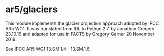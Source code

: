 # ar5/glaciers

This module implements the glacier projection approach adopted by IPCC AR5 WG1. It was translated from IDL to Python 2.7 by Jonathan Gregory 23.10.19 and adapted for use in FACTS by Gregory Garner 20 November 2019.

See IPCC AR5 WG1 13.SM.1.4 - 13.SM.1.6.
